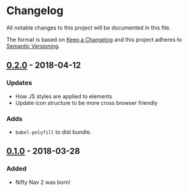 # Changelog
All notable changes to this project will be documented in this file.

The format is based on [Keep a Changelog](http://keepachangelog.com/en/1.0.0/)
and this project adheres to [Semantic Versioning](http://semver.org/spec/v2.0.0.html).

## [0.2.0] - 2018-04-12
### Updates
- How JS styles are applied to elements
- Update icon structure to be more cross browser friendly

### Adds
- `babel-polyfill` to dist bundle.

## [0.1.0] - 2018-03-28
### Added
- Nifty Nav 2 was born!


[0.2.0]: https://github.com/factor1/nifty-nav-2/compare/v0.1.0...v0.2.0
[0.1.0]: https://github.com/factor1/nifty-nav-2/compare/v0.0.2-0...v0.1.0
